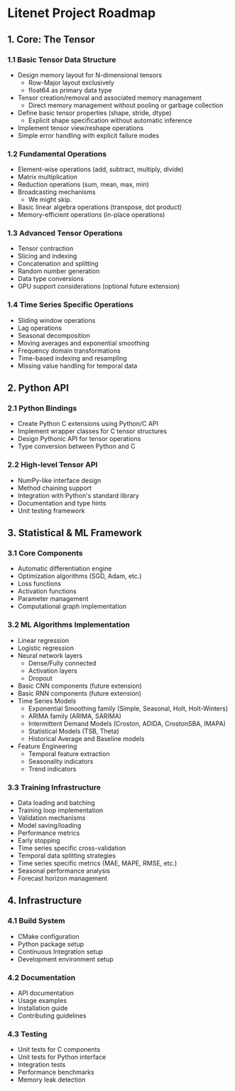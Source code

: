 # Litenet Project Roadmap

## 1. Core: The Tensor
### 1.1 Basic Tensor Data Structure
- Design memory layout for N-dimensional tensors
   - Row-Major layout exclusively
   - float64 as primary data type
- Tensor creation/removal and associated memory management
   - Direct memory management without pooling or garbage collection
- Define basic tensor properties (shape, stride, dtype)
   - Explicit shape specification without automatic inference
- Implement tensor view/reshape operations
- Simple error handling with explicit failure modes

### 1.2 Fundamental Operations
- Element-wise operations (add, subtract, multiply, divide)
- Matrix multiplication
- Reduction operations (sum, mean, max, min)
- Broadcasting mechanisms
   - We might skip.
- Basic linear algebra operations (transpose, dot product)
- Memory-efficient operations (in-place operations)

### 1.3 Advanced Tensor Operations
- Tensor contraction
- Slicing and indexing
- Concatenation and splitting
- Random number generation
- Data type conversions
- GPU support considerations (optional future extension)

### 1.4 Time Series Specific Operations
- Sliding window operations
- Lag operations
- Seasonal decomposition
- Moving averages and exponential smoothing
- Frequency domain transformations
- Time-based indexing and resampling
- Missing value handling for temporal data

## 2. Python API
### 2.1 Python Bindings
- Create Python C extensions using Python/C API
- Implement wrapper classes for C tensor structures
- Design Pythonic API for tensor operations
- Type conversion between Python and C

### 2.2 High-level Tensor API
- NumPy-like interface design
- Method chaining support
- Integration with Python's standard library
- Documentation and type hints
- Unit testing framework

## 3. Statistical & ML Framework
### 3.1 Core Components
- Automatic differentiation engine
- Optimization algorithms (SGD, Adam, etc.)
- Loss functions
- Activation functions
- Parameter management
- Computational graph implementation

### 3.2 ML Algorithms Implementation
- Linear regression
- Logistic regression
- Neural network layers
    - Dense/Fully connected
    - Activation layers
    - Dropout
- Basic CNN components (future extension)
- Basic RNN components (future extension)
- Time Series Models
    - Exponential Smoothing family (Simple, Seasonal, Holt, Holt-Winters)
    - ARIMA family (ARIMA, SARIMA)
    - Intermittent Demand Models (Croston, ADIDA, CrostonSBA, IMAPA)
    - Statistical Models (TSB, Theta)
    - Historical Average and Baseline models
- Feature Engineering
    - Temporal feature extraction
    - Seasonality indicators
    - Trend indicators

### 3.3 Training Infrastructure
- Data loading and batching
- Training loop implementation
- Validation mechanisms
- Model saving/loading
- Performance metrics
- Early stopping
- Time series specific cross-validation
- Temporal data splitting strategies
- Time series specific metrics (MAE, MAPE, RMSE, etc.)
- Seasonal performance analysis
- Forecast horizon management

## 4. Infrastructure
### 4.1 Build System
- CMake configuration
- Python package setup
- Continuous Integration setup
- Development environment setup

### 4.2 Documentation
- API documentation
- Usage examples
- Installation guide
- Contributing guidelines

### 4.3 Testing
- Unit tests for C components
- Unit tests for Python interface
- Integration tests
- Performance benchmarks
- Memory leak detection

